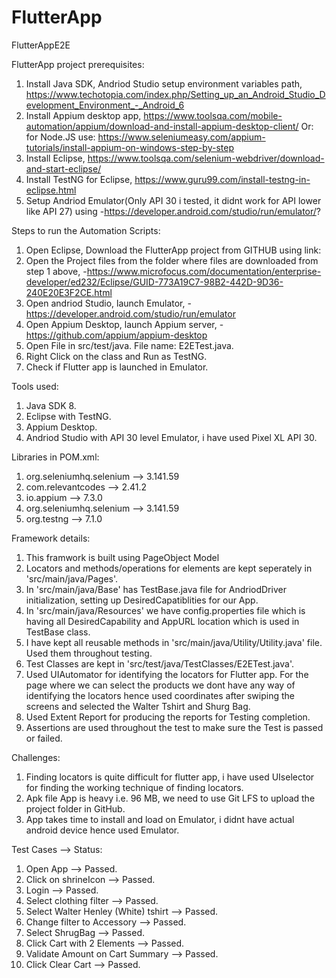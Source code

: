 # FlutterApp
FlutterAppE2E

FlutterApp project prerequisites:

1. Install Java SDK, Andriod Studio setup environment variables path, https://www.techotopia.com/index.php/Setting_up_an_Android_Studio_Development_Environment_-_Android_6 
2. Install Appium desktop app, https://www.toolsqa.com/mobile-automation/appium/download-and-install-appium-desktop-client/
Or: for Node.JS use: https://www.seleniumeasy.com/appium-tutorials/install-appium-on-windows-step-by-step
3. Install Eclipse, https://www.toolsqa.com/selenium-webdriver/download-and-start-eclipse/
4. Install TestNG for Eclipse, https://www.guru99.com/install-testng-in-eclipse.html
5. Setup Andriod Emulator(Only API 30 i tested, it didnt work for API lower like API 27) using -https://developer.android.com/studio/run/emulator/?


Steps to run the Automation Scripts:

1. Open Eclipse, Download the FlutterApp project from GITHUB using link: 
2. Open the Project files from the folder where files are downloaded from step 1 above, -https://www.microfocus.com/documentation/enterprise-developer/ed232/Eclipse/GUID-773A19C7-98B2-442D-9D36-240E20E3F2CE.html
3. Open andriod Studio, launch Emulator, -https://developer.android.com/studio/run/emulator
4. Open Appium Desktop, launch Appium server, -https://github.com/appium/appium-desktop
5. Open File in src/test/java. File name: E2ETest.java. 
6. Right Click on the class and Run as TestNG. 
7. Check if Flutter app is launched in Emulator. 


Tools used:
1. Java SDK 8. 
2. Eclipse with TestNG.
3. Appium Desktop.
4. Andriod Studio with API 30 level Emulator, i have used Pixel XL API 30. 

Libraries in POM.xml:
1. org.seleniumhq.selenium --> 3.141.59
2. com.relevantcodes --> 2.41.2
3. io.appium --> 7.3.0
4. org.seleniumhq.selenium --> 3.141.59
5. org.testng --> 7.1.0

Framework details:
1. This framwork is built using PageObject Model
2. Locators and methods/operations for elements are kept seperately in 'src/main/java/Pages'. 
3. In 'src/main/java/Base' has TestBase.java file for AndriodDriver initialization, setting up DesiredCapatiblities for our App. 
4. In 'src/main/java/Resources' we have config.properties file which is having all DesiredCapability and AppURL location which is used in TestBase class. 
5. I have kept all reusable methods in 'src/main/java/Utility/Utility.java' file. Used them throughout testing. 
6. Test Classes are kept in 'src/test/java/TestClasses/E2ETest.java'. 
7. Used UIAutomator for identifying the locators for Flutter app. For the page where we can select the products we dont have any way of identifying the locators hence used
coordinates after swiping the screens and selected the Walter Tshirt and Shurg Bag. 
8. Used Extent Report for producing the reports for Testing completion. 
9. Assertions are used throughout the test to make sure the Test is passed or failed. 

Challenges:
1. Finding locators is quite difficult for flutter app, i have used UIselector for finding the working technique of finding locators. 
2. Apk file App is heavy i.e. 96 MB, we need to use Git LFS to upload the project folder in GitHub. 
3. App takes time to install and load on Emulator, i didnt have actual android device hence used Emulator. 

Test Cases --> Status: 
1. Open App --> Passed. 
2. Click on shrineIcon --> Passed. 
3. Login --> Passed. 
4. Select clothing filter --> Passed. 
5. Select Walter Henley (White) tshirt --> Passed. 
6. Change filter to Accessory --> Passed. 
7. Select ShrugBag --> Passed. 
8. Click Cart with 2 Elements --> Passed. 
9. Validate Amount on Cart Summary --> Passed. 
10. Click Clear Cart --> Passed. 
